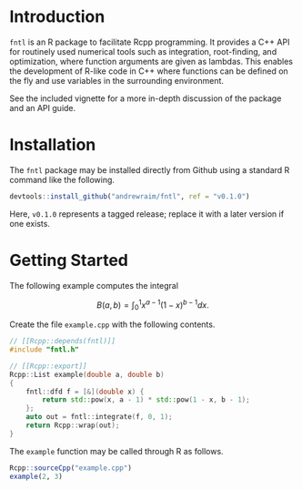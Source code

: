 # Introduction

`fntl` is an R package to facilitate Rcpp programming. It provides a C++ API
for routinely used numerical tools such as integration, root-finding, and
optimization, where function arguments are given as lambdas. This enables the
development of R-like code in C++ where functions can be defined on the fly
and use variables in the surrounding environment.

See the included vignette for a more in-depth discussion of the package and an
API guide.

# Installation

The `fntl` package may be installed directly from Github using a standard R
command like the following.

```r
devtools::install_github("andrewraim/fntl", ref = "v0.1.0")
```

Here, `v0.1.0` represents a tagged release; replace it with a later version if
one exists.


# Getting Started

The following example computes the integral

$$
B(a,b) = \int_0^1 x^{a-1} (1-x)^{b-1} dx.
$$

Create the file `example.cpp` with the following contents.

```cpp
// [[Rcpp::depends(fntl)]]
#include "fntl.h"

// [[Rcpp::export]]
Rcpp::List example(double a, double b)
{
    fntl::dfd f = [&](double x) {
        return std::pow(x, a - 1) * std::pow(1 - x, b - 1);
    };
    auto out = fntl::integrate(f, 0, 1);
    return Rcpp::wrap(out);
}
```

The `example` function may be called through R as follows.

```r
Rcpp::sourceCpp("example.cpp")
example(2, 3)
```
